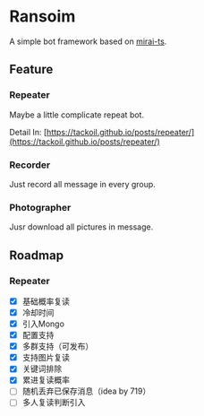 # Ransoim

A simple bot framework based on [mirai-ts](https://github.com/YunYouJun/mirai-ts).

## Feature

### Repeater

Maybe a little complicate repeat bot.

Detail In: [https://tackoil.github.io/posts/repeater/](https://tackoil.github.io/posts/repeater/)

### Recorder

Just record all message in every group.

### Photographer

Jusr download all pictures in message.

## Roadmap

### Repeater

- [x]  基础概率复读
- [x]  冷却时间
- [x]  引入Mongo
- [x]  配置支持
- [x]  多群支持（可发布）
- [x]  支持图片复读
- [x]  关键词排除
- [x]  累进复读概率
- [ ]  随机丢弃已保存消息（idea by 719）
- [ ]  多人复读判断引入
